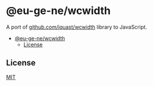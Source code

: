 # @eu-ge-ne/wcwidth

A port of [github.com/jquast/wcwidth](https://github.com/jquast/wcwidth) library
to JavaScript.

- [@eu-ge-ne/wcwidth](#eu-ge-newcwidth)
  - [License](#license)

## License

[MIT](https://choosealicense.com/licenses/mit)
